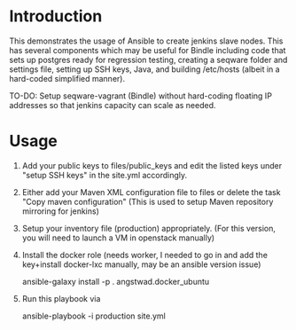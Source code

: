 # Introduction

This demonstrates the usage of Ansible to create jenkins slave nodes. This has several components which may be useful for Bindle including code that sets up postgres ready for regression testing, creating a seqware folder and settings file, setting up SSH keys, Java, and building /etc/hosts (albeit in a hard-coded simplified manner).

TO-DO: Setup seqware-vagrant (Bindle) without hard-coding floating IP addresses so that jenkins capacity can scale as needed.

# Usage

1. Add your public keys to files/public_keys and edit the listed keys under "setup SSH keys" in the site.yml accordingly. 
2. Either add your Maven XML configuration file to files or delete the task "Copy maven configuration" (This is used to setup Maven repository mirroring for jenkins) 
3. Setup your inventory file (production) appropriately.  (For this version, you will need to launch a VM in openstack manually)
4. Install the docker role (needs worker, I needed to go in and add the key+install docker-lxc manually, may be an ansible version issue)  

    ansible-galaxy install -p . angstwad.docker_ubuntu

5. Run this playbook via

    ansible-playbook -i production site.yml
